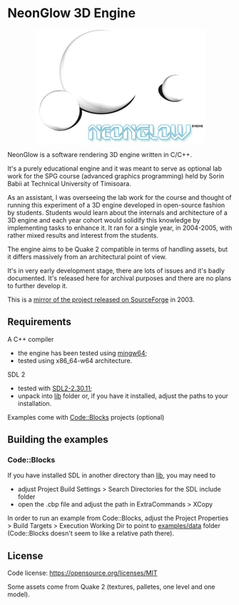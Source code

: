 # NeonGlow 3D Engine

<p align="center">
  <img src="https://github.com/stefandee/neonglow-engine/blob/main/web/nge.jpg">
</p>

NeonGlow is a software rendering 3D engine written in C/C++.

It's a purely educational engine and it was meant to serve as optional lab work for the SPG course (advanced graphics programming) held by Sorin Babii at Technical University of Timisoara. 

As an assistant, I was overseeing the lab work for the course and thought of running this experiment of a 3D engine developed in open-source fashion by students. Students would learn about the internals and architecture of a 3D engine and each year cohort would solidify this knowledge by implementing tasks to enhance it. It ran for a single year, in 2004-2005, with rather mixed results and interest from the students.

The engine aims to be Quake 2 compatible in terms of handling assets, but it differs massively from an architectural point of view.

It's in very early development stage, there are lots of issues and it's badly documented. It's released here for archival purposes and there are no plans to further develop it.

This is a [mirror of the project released on SourceForge](https://sourceforge.net/projects/neonglow/) in 2003.

## Requirements

A C++ compiler
* the engine has been tested using [mingw64](https://www.mingw-w64.org/);
* tested using x86_64-w64 architecture.

SDL 2
* tested with [SDL2-2.30.11](https://github.com/libsdl-org/SDL/releases/tag/release-2.30.11);
* unpack into [lib](lib/) folder or, if you have it installed, adjust the paths to your installation.

Examples come with [Code::Blocks](https://www.codeblocks.org/) projects (optional)

## Building the examples

### Code::Blocks

If you have installed SDL in another directory than [lib](lib/), you may need to 
* adjust Project Build Settings > Search Directories for the SDL include folder
* open the .cbp file and adjust the path in ExtraCommands > XCopy

In order to run an example from Code::Blocks, adjust the Project Properties > Build Targets > Execution Working Dir to point to [examples/data](examples/data) folder (Code::Blocks doesn't seem to like a relative path there).

## License

Code license:
https://opensource.org/licenses/MIT

Some assets come from Quake 2 (textures, palletes, one level and one model).
